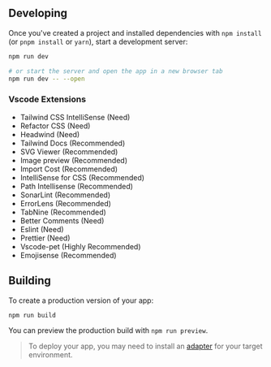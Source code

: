## Developing

Once you've created a project and installed dependencies with `npm install` (or `pnpm install` or `yarn`), start a development server:

```bash
npm run dev

# or start the server and open the app in a new browser tab
npm run dev -- --open
```
### Vscode Extensions

- Tailwind CSS IntelliSense (Need)
- Refactor CSS (Need)
- Headwind (Need)
- Tailwind Docs (Recommended)
- SVG Viewer (Recommended)
- Image preview (Recommended)
- Import Cost (Recommended)
- IntelliSense for CSS (Recommended)
- Path Intellisense (Recommended)
- SonarLint (Recommended)
- ErrorLens (Recommended)
- TabNine (Recommended)
- Better Comments (Need)
- Eslint (Need)
- Prettier (Need)
- Vscode-pet (Highly Recommended)
- Emojisense (Recommended)

## Building

To create a production version of your app:

```bash
npm run build
```

You can preview the production build with `npm run preview`.

> To deploy your app, you may need to install an [adapter](https://kit.svelte.dev/docs/adapters) for your target environment.
